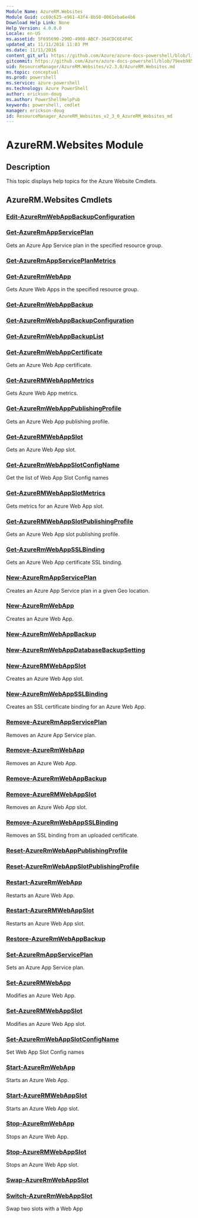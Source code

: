 ```yaml
---
Module Name: AzureRM.Websites
Module Guid: cc69c625-e961-43f4-8b50-0061eba6e4b6
Download Help Link: None
Help Version: 4.0.0.0
Locale: en-US
ms.assetid: 5F695690-290D-4908-ABCF-364CDC6E4F4C
updated_at: 11/11/2016 11:03 PM
ms.date: 11/11/2016
content_git_url: https://github.com/Azure/azure-docs-powershell/blob/live/azureps-cmdlets-docs/ResourceManager/AzureRM.Websites/v2.3.0/AzureRM.Websites.md
gitcommit: https://github.com/Azure/azure-docs-powershell/blob/79eeb985ea480979357fb4695832a0c3d29a48bf/azureps-cmdlets-docs/ResourceManager/AzureRM.Websites/v2.3.0/AzureRM.Websites.md
uid: ResourceManager/AzureRM.Websites/v2.3.0/AzureRM.Websites.md
ms.topic: conceptual
ms.prod: powershell
ms.service: azure-powershell
ms.technology: Azure PowerShell
author: erickson-doug
ms.author: PowerShellHelpPub
keywords: powershell, cmdlet
manager: erickson-doug
id: ResourceManager_AzureRM_Websites_v2_3_0_AzureRM_Websites_md
---
```


# AzureRM.Websites Module
## Description
This topic displays help topics for the Azure Website Cmdlets.

## AzureRM.Websites Cmdlets
### [Edit-AzureRmWebAppBackupConfiguration](Edit-AzureRmWebAppBackupConfiguration.md)


### [Get-AzureRmAppServicePlan](Get-AzureRmAppServicePlan.md)
Gets an Azure App Service plan in the specified resource group.

### [Get-AzureRmAppServicePlanMetrics](Get-AzureRmAppServicePlanMetrics.md)


### [Get-AzureRmWebApp](Get-AzureRmWebApp.md)
Gets Azure Web Apps in the specified resource group.

### [Get-AzureRmWebAppBackup](Get-AzureRmWebAppBackup.md)


### [Get-AzureRmWebAppBackupConfiguration](Get-AzureRmWebAppBackupConfiguration.md)


### [Get-AzureRmWebAppBackupList](Get-AzureRmWebAppBackupList.md)


### [Get-AzureRmWebAppCertificate](Get-AzureRmWebAppCertificate.md)
Gets an Azure Web App certificate.

### [Get-AzureRMWebAppMetrics](Get-AzureRMWebAppMetrics.md)
Gets Azure Web App metrics.

### [Get-AzureRmWebAppPublishingProfile](Get-AzureRmWebAppPublishingProfile.md)
Gets an Azure Web App publishing profile.

### [Get-AzureRMWebAppSlot](Get-AzureRMWebAppSlot.md)
Gets an Azure Web App slot.

### [Get-AzureRmWebAppSlotConfigName](Get-AzureRmWebAppSlotConfigName.md)
Get the list of Web App Slot Config names

### [Get-AzureRMWebAppSlotMetrics](Get-AzureRMWebAppSlotMetrics.md)
Gets metrics for an Azure Web App slot.

### [Get-AzureRMWebAppSlotPublishingProfile](Get-AzureRMWebAppSlotPublishingProfile.md)
Gets an Azure Web App slot publishing profile.

### [Get-AzureRmWebAppSSLBinding](Get-AzureRmWebAppSSLBinding.md)
Gets an Azure Web App certificate SSL binding.

### [New-AzureRmAppServicePlan](New-AzureRmAppServicePlan.md)
Creates an Azure App Service plan in a given Geo location.

### [New-AzureRmWebApp](New-AzureRmWebApp.md)
Creates an Azure Web App.

### [New-AzureRmWebAppBackup](New-AzureRmWebAppBackup.md)


### [New-AzureRmWebAppDatabaseBackupSetting](New-AzureRmWebAppDatabaseBackupSetting.md)


### [New-AzureRMWebAppSlot](New-AzureRMWebAppSlot.md)
Creates an Azure Web App slot.

### [New-AzureRmWebAppSSLBinding](New-AzureRmWebAppSSLBinding.md)
Creates an SSL certificate binding for an Azure Web App.

### [Remove-AzureRmAppServicePlan](Remove-AzureRmAppServicePlan.md)
Removes an Azure App Service plan.

### [Remove-AzureRmWebApp](Remove-AzureRmWebApp.md)
Removes an Azure Web App.

### [Remove-AzureRmWebAppBackup](Remove-AzureRmWebAppBackup.md)


### [Remove-AzureRMWebAppSlot](Remove-AzureRMWebAppSlot.md)
Removes an Azure Web App slot.

### [Remove-AzureRmWebAppSSLBinding](Remove-AzureRmWebAppSSLBinding.md)
Removes an SSL binding from an uploaded certificate.

### [Reset-AzureRmWebAppPublishingProfile](Reset-AzureRmWebAppPublishingProfile.md)


### [Reset-AzureRmWebAppSlotPublishingProfile](Reset-AzureRmWebAppSlotPublishingProfile.md)


### [Restart-AzureRmWebApp](Restart-AzureRmWebApp.md)
Restarts an Azure Web App.

### [Restart-AzureRMWebAppSlot](Restart-AzureRMWebAppSlot.md)
Restarts an Azure Web App slot.

### [Restore-AzureRmWebAppBackup](Restore-AzureRmWebAppBackup.md)


### [Set-AzureRmAppServicePlan](Set-AzureRmAppServicePlan.md)
Sets an Azure App Service plan.

### [Set-AzureRMWebApp](Set-AzureRMWebApp.md)
Modifies an Azure Web App.

### [Set-AzureRMWebAppSlot](Set-AzureRMWebAppSlot.md)
Modifies an Azure Web App slot.

### [Set-AzureRmWebAppSlotConfigName](Set-AzureRmWebAppSlotConfigName.md)
Set Web App Slot Config names

### [Start-AzureRmWebApp](Start-AzureRmWebApp.md)
Starts an Azure Web App.

### [Start-AzureRMWebAppSlot](Start-AzureRMWebAppSlot.md)
Starts an Azure Web App slot.

### [Stop-AzureRmWebApp](Stop-AzureRmWebApp.md)
Stops an Azure Web App.

### [Stop-AzureRMWebAppSlot](Stop-AzureRMWebAppSlot.md)
Stops an Azure Web App slot.

### [Swap-AzureRmWebAppSlot](Swap-AzureRmWebAppSlot.md)


### [Switch-AzureRmWebAppSlot](Switch-AzureRmWebAppSlot.md)
Swap two slots with a Web App

